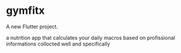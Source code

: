 # gymfitx

A new Flutter project.

a nutrition app that calculates your daily macros based on profissional informations collocted well and specifically 
